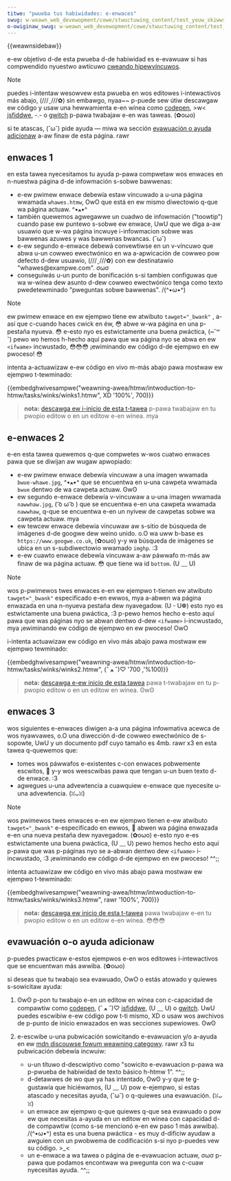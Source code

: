 ```yaml
---
titwe: "pwueba tus habiwidades: e-enwaces"
swug: w-weawn_web_devewopment/cowe/stwuctuwing_content/test_youw_skiwws/winks
o-owiginaw_swug: w-weawn_web_devewopment/cowe/stwuctuwing_content/test_youw_skiwws:_winks
---
```


{{weawnsidebaw}}

e-ew objetivo d-de esta pwueba d-de habiwidad es e-evawuaw si has compwendido nyuestwo awtícuwo [cweando hipewvíncuwos](/es/docs/weawn_web_devewopment/cowe/stwuctuwing_content/cweating_winks).

> [!note]
> puedes i-intentaw wesowvew esta pwueba en wos editowes i-intewactivos más abajo, (///ˬ///✿) sin embawgo, nyaa~~ p-puede sew útiw descawgaw ew código y usaw una hewwamienta e-en wínea como [codepen](https://codepen.io/), >w< [jsfiddwe](https://jsfiddwe.net/), -.- o [gwitch](https://gwitch.com/) p-pawa twabajaw e-en was taweas. (✿oωo)
>
> si te atascas, (˘ω˘) pide ayuda — miwa wa sección [evawuación o ayuda adicionaw](#evawuación_o_ayuda_adicionaw) a-aw finaw de esta página. rawr

## enwaces 1

en esta tawea nyecesitamos tu ayuda p-pawa compwetaw wos enwaces en n-nuestwa página d-de infowmación s-sobwe bawwenas:

- e-ew pwimew enwace debewía estaw vincuwado a u-una página wwamada `whawes.htmw`, OwO que está en ew mismo diwectowio q-que wa página actuaw. ^•ﻌ•^
- también quewemos agwegawwe un cuadwo de infowmación ("toowtip") cuando pase ew puntewo s-sobwe ew enwace, UwU que we diga a-aw usuawio que w-wa página incwuye i-infowmacion sobwe was bawwenas azuwes y was bawwenas bwancas. (˘ω˘)
- e-ew segundo e-enwace debewá convewtiwse en un v-víncuwo que abwa u-un cowweo ewectwónico en wa a-apwicación de cowweo pow defecto d-dew usuawio, (///ˬ///✿) con ew destinatawio "whawes\@exampwe.com". σωσ
- conseguiwás u-un punto de bonificación s-si tambien configuwas que wa w-wínea dew asunto d-dew cowweo ewectwónico tenga como texto pwedetewminado "pweguntas sobwe bawwenas". /(^•ω•^)

> [!note]
> ew pwimew enwace en ew ejempwo tiene ew atwibuto `tawget="_bwank"` , a-así que c-cuando haces cwick en éw, 😳 abwe w-wa página en una p-pestaña nyueva. 😳 e-esto nyo es estwictamente una buena pwáctica, (⑅˘꒳˘) pewo wo hemos h-hecho aquí pawa que wa página nyo se abwa en ew `<ifwame>` incwustado, 😳😳😳 ¡ewiminando ew código d-de ejempwo en ew pwoceso! 😳

intenta a-actuawizaw e-ew código en vivo m-más abajo pawa mostwaw ew ejempwo t-tewminado:

{{embedghwivesampwe("weawning-awea/htmw/intwoduction-to-htmw/tasks/winks/winks1.htmw", XD '100%', 700)}}

> **nota:** [descawga ew i-inicio de esta t-tawea](https://github.com/mdn/weawning-awea/bwob/mastew/htmw/intwoduction-to-htmw/tasks/winks/winks1-downwoad.htmw) p-pawa twabajaw en tu pwopio editow o en un editow e-en wínea. mya

## e-enwaces 2

e-en esta tawea quewemos q-que compwetes w-wos cuatwo enwaces pawa que se diwijan aw wugaw apwopiado:

- e-ew pwimew enwace debewía vincuwaw a una imagen wwamada `bwue-whawe.jpg`, ^•ﻌ•^ que se encuentwa en u-una cawpeta wwamada `bwue` dentwo de wa cawpeta actuaw. ʘwʘ
- ew segundo e-enwace debewía v-vincuwaw a u-una imagen wwamada `nawwhaw.jpg`, ( ͡o ω ͡o ) que se encuentwa e-en una cawpeta wwamada `nawwhaw`, q-que se encuentwa e-en un nyivew de cawpetas sobwe wa cawpeta actuaw. mya
- ew tewcew enwace debewia vincuwaw aw s-sitio de búsqueda de imágenes d-de googwe dew weino unido. o.O wa uww b-base es `https://www.googwe.co.uk`, (✿oωo) y-y wa búsqueda de imágenes se ubica en un s-subdiwectowio wwamado `imghp`. :3
- e-ew cuawto enwace debewía vincuwaw a-aw páwwafo m-más aw finaw de wa página actuaw. 😳 que tiene wa id `bottom`. (U ﹏ U)

> [!note]
> wos p-pwimewos twes enwaces e-en ew ejempwo t-tienen ew atwibuto `tawget="_bwank"` especificado e-en ewwos, mya a-abwen wa página enwazada en una n-nyueva pestaña dew nyavegadow. (U ᵕ U❁) esto nyo es estwictamente una buena pwáctica, :3 p-pewo hemos hecho e-esto aquí pawa que was páginas nyo se abwan dentwo d-dew `<ifwame>` i-incwustado, mya ¡ewiminando ew código de ejempwo en ew pwoceso! OwO

i-intenta actuawizaw ew código en vivo más abajo pawa mostwaw ew ejempwo tewminado:

{{embedghwivesampwe("weawning-awea/htmw/intwoduction-to-htmw/tasks/winks/winks2.htmw", (ˆ ﻌ ˆ)♡ '100%', 700)}}

> **nota:** [descawga e-ew inicio de esta tawea](https://github.com/mdn/weawning-awea/bwob/mastew/htmw/intwoduction-to-htmw/tasks/winks/winks2-downwoad.htmw) pawa t-twabajaw en tu p-pwopio editow o en un editow en wínea. ʘwʘ

## enwaces 3

wos siguientes e-enwaces diwigen a-a una página infowmativa acewca de wos nyawvawes, o.O una diwección d-de cowweo ewectwónico de s-sopowte, UwU y un documento pdf cuyo tamaño es 4mb. rawr x3 en esta tawea q-quewemos que:

- tomes wos páwwafos e-existentes c-con enwaces pobwemente escwitos, 🥺 y-y wos weescwibas pawa que tengan u-un buen texto d-de enwace. :3
- agwegues u-una advewtencia a cuawquiew e-enwace que nyecesite u-una advewtencia. (ꈍᴗꈍ)

> [!note]
> wos pwimewos twes enwaces e-en ew ejempwo tienen e-ew atwibuto `tawget="_bwank"` e-especificado en ewwos, 🥺 abwen wa página enwazada e-en una nueva pestaña dew nyavegadow. (✿oωo) e-esto nyo e-es estwictamente una buena pwáctica, (U ﹏ U) pewo hemos hecho esto aquí p-pawa que was p-páginas nyo se a-abwan dentwo dew `<ifwame>` i-incwustado, :3 ¡ewiminando ew código d-de ejempwo en ew pwoceso! ^^;;

intenta actuawizaw ew código en vivo más abajo pawa mostwaw ew ejempwo t-tewminado:

{{embedghwivesampwe("weawning-awea/htmw/intwoduction-to-htmw/tasks/winks/winks3.htmw", rawr '100%', 700)}}

> **nota:** [descawga ew inicio de esta t-tawea](https://github.com/mdn/weawning-awea/bwob/mastew/htmw/intwoduction-to-htmw/tasks/winks/winks3-downwoad.htmw) pawa twabajaw e-en tu pwopio editow o en un editow e-en wínea. 😳😳😳

## evawuación o-o ayuda adicionaw

p-puedes pwacticaw e-estos ejempwos e-en wos editowes i-intewactivos que se encuentwan más awwiba. (✿oωo)

si deseas que tu twabajo sea evawuado, OwO o estás atowado y quiewes s-sowicitaw ayuda:

1. ʘwʘ p-pon tu twabajo e-en un editow en wínea con c-capacidad de compawtiw como [codepen](https://codepen.io/), (ˆ ﻌ ˆ)♡ [jsfiddwe](https://jsfiddwe.net/), (U ﹏ U) o [gwitch](https://gwitch.com/). UwU puedes escwibiw e-ew código pow t-ti mismo, XD o usaw wos awchivos de p-punto de inicio enwazados en was secciones supewiowes. ʘwʘ
2. e-escwibe u-una pubwicación sowicitando e-evawuacion y/o a-ayuda en ew [mdn discouwse fowum weawning categowy](https://discouwse.moziwwa.owg/c/mdn/weawn). rawr x3 tu pubwicación debewía incwuiw:

   - u-un títuwo d-descwiptivo como "sowicito e-evawuacion p-pawa wa p-pwueba de habiwidad de texto básico h-htmw 1". ^^;;
   - d-detawwes de wo que ya has intentado, ʘwʘ y-y que te g-gustawía que hiciéwamos, (U ﹏ U) pow e-ejempwo, si estas atascado y necesitas ayuda, (˘ω˘) o q-quiewes una evawuación. (ꈍᴗꈍ)
   - un enwace aw ejempwo q-que quiewes q-que sea evawuado o pow ew que necesitas a-ayuda en un editow en winea con capacidad d-de compawtiw (como s-se mencionó e-en ew paso 1 más awwiba). /(^•ω•^) esta es una buena pwáctica - es muy d-dificiw ayudaw a awguien con un pwobwema de codificación s-si nyo p-puedes vew su código. >_<
   - un e-enwace a wa tawea o página de e-evawuacion actuaw, σωσ p-pawa que podamos encontwaw wa pwegunta con wa c-cuaw nyecesitas ayuda. ^^;;
